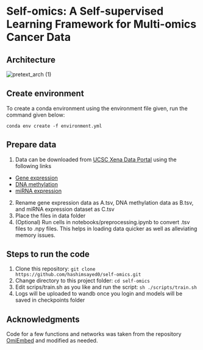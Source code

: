 # Self-omics: A Self-supervised Learning Framework for Multi-omics Cancer Data

## Architecture
![pretext_arch (1)](https://user-images.githubusercontent.com/26195507/182119254-51739483-5d86-4793-98f2-8ac393e2f8db.png)

## Create environment
To create a conda environment using the environment file given, run the command given below:
```
conda env create -f environment.yml
```

## Prepare data
1. Data can be downloaded from [UCSC Xena Data Portal](https://xenabrowser.net/datapages/?cohort=GDC%20Pan-Cancer%20(PANCAN)&removeHub=https%3A%2F%2Fxena.treehouse.gi.ucsc.edu%3A443) using the following links
  - [Gene expression](https://gdc-hub.s3.us-east-1.amazonaws.com/download/GDC-PANCAN.htseq_fpkm-uq.tsv.gz)
  - [DNA methylation](https://gdc-hub.s3.us-east-1.amazonaws.com/download/GDC-PANCAN.methylation450.tsv.gz)
  - [miRNA expression](https://gdc-hub.s3.us-east-1.amazonaws.com/download/GDC-PANCAN.mirna.tsv.gz)
2. Rename gene expression data as A.tsv, DNA methylation data as B.tsv, and miRNA expression dataset as C.tsv
3. Place the files in data folder
3. (Optional) Run cells in notebooks/preprocessing.ipynb to convert .tsv files to .npy files. This helps in loading data quicker as well as alleviating memory issues.

## Steps to run the code
1. Clone this repository: `git clone https://github.com/hashimsayed0/self-omics.git`
2. Change directory to this project folder: `cd self-omics`
3. Edit scrips/train.sh as you like and run the script: `sh ./scripts/train.sh`
4. Logs will be uploaded to wandb once you login and models will be saved in checkpoints folder

## Acknowledgments
Code for a few functions and networks was taken from the repository [OmiEmbed](https://github.com/zhangxiaoyu11/OmiEmbed) and modified as needed.
